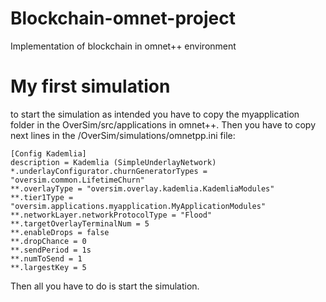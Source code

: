 # Blockchain-omnet-project
Implementation of blockchain in omnet++ environment

# My first simulation
to start the simulation as intended you have to copy the myapplication folder in the OverSim/src/applications in omnet++. Then you have to copy next lines in
the /OverSim/simulations/omnetpp.ini file:
```
[Config Kademlia]
description = Kademlia (SimpleUnderlayNetwork)
*.underlayConfigurator.churnGeneratorTypes = "oversim.common.LifetimeChurn"
**.overlayType = "oversim.overlay.kademlia.KademliaModules"
**.tier1Type = "oversim.applications.myapplication.MyApplicationModules"
**.networkLayer.networkProtocolType = "Flood"
**.targetOverlayTerminalNum = 5
**.enableDrops = false
**.dropChance = 0
**.sendPeriod = 1s
**.numToSend = 1
**.largestKey = 5
```
Then all you have to do is start the simulation.
